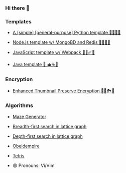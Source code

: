 ### Hi there 👋

### Templates
- [A [simple] [general-purpose] Python template 🐍🚀🎉🦕](https://github.com/mohsenhariri/template-python)

- [Node.js template w/ MongoBD and Redis 🐉✨💥🐅](https://github.com/mohsenhariri/template-node)

- [JavaScript template w/ Webpack 🦏🔥☄️🐲](https://github.com/mohsenhariri/template-js)

- [Java template 🐋 🫖☕️🐘](https://github.com/mohsenhariri/template-java)

### Encryption

- [Enhanced Thumbnail Preserve Encryption 🔐🌄🏞🔐](https://mohsenhariri.github.io/TPEncryption)

### Algorithms
- [Maze Generator](https://mohsenhariri.github.io/maze-generator)

- [Breadth-first search in lattice graph](https://mohsenhariri.github.io/visualization-bfs)

- [Depth-first search in lattice graph](https://mohsenhariri.github.io/visualization-dfs)

- [Obeidempire](https://obeidempire.com/)

- [Tetris](https://mohsenhariri.github.io/tetris)

<!--

**mohsenhariri/mohsenhariri** is a ✨ _special_ ✨ repository because its `README.md` (this file) appears on your GitHub profile. -->

<!-- Here are some ideas to get you started: -->

<!-- - 🔭 I’m currently working on ...
- 🌱 I’m currently learning ...
- 👯 I’m looking to collaborate on ...
- 🤔 I’m looking for help with ...
- 💬 Ask me about ...
- 📫 How to reach me: ... -->

- 😄 Pronouns: Vi/Vim
<!-- - ⚡ Fun fact: ... -->
